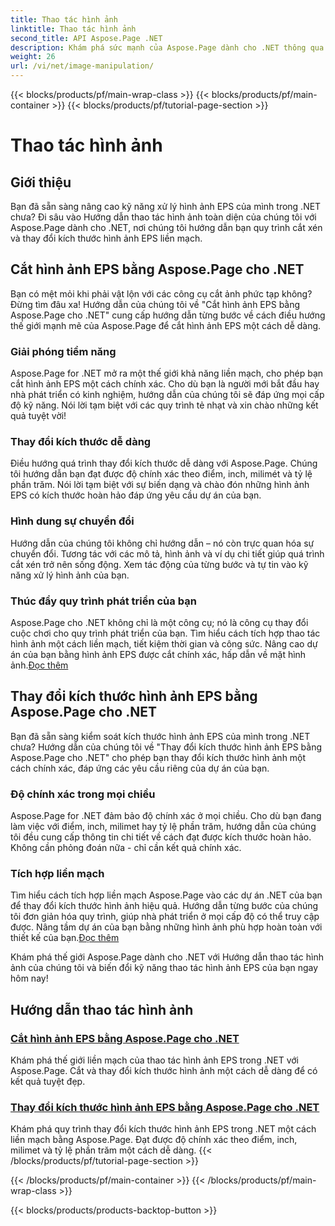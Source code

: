 ```yaml
---
title: Thao tác hình ảnh
linktitle: Thao tác hình ảnh
second_title: API Aspose.Page .NET
description: Khám phá sức mạnh của Aspose.Page dành cho .NET thông qua Hướng dẫn thao tác hình ảnh của chúng tôi. Dễ dàng cắt và thay đổi kích thước hình ảnh EPS để có kết quả chính xác và ấn tượng.
weight: 26
url: /vi/net/image-manipulation/
---
```


{{< blocks/products/pf/main-wrap-class >}}
{{< blocks/products/pf/main-container >}}
{{< blocks/products/pf/tutorial-page-section >}}

# Thao tác hình ảnh

## Giới thiệu

Bạn đã sẵn sàng nâng cao kỹ năng xử lý hình ảnh EPS của mình trong .NET chưa? Đi sâu vào Hướng dẫn thao tác hình ảnh toàn diện của chúng tôi với Aspose.Page dành cho .NET, nơi chúng tôi hướng dẫn bạn quy trình cắt xén và thay đổi kích thước hình ảnh EPS liền mạch.

## Cắt hình ảnh EPS bằng Aspose.Page cho .NET
Bạn có mệt mỏi khi phải vật lộn với các công cụ cắt ảnh phức tạp không? Đừng tìm đâu xa! Hướng dẫn của chúng tôi về "Cắt hình ảnh EPS bằng Aspose.Page cho .NET" cung cấp hướng dẫn từng bước về cách điều hướng thế giới mạnh mẽ của Aspose.Page để cắt hình ảnh EPS một cách dễ dàng.

### Giải phóng tiềm năng
Aspose.Page for .NET mở ra một thế giới khả năng liền mạch, cho phép bạn cắt hình ảnh EPS một cách chính xác. Cho dù bạn là người mới bắt đầu hay nhà phát triển có kinh nghiệm, hướng dẫn của chúng tôi sẽ đáp ứng mọi cấp độ kỹ năng. Nói lời tạm biệt với các quy trình tẻ nhạt và xin chào những kết quả tuyệt vời!

### Thay đổi kích thước dễ dàng
Điều hướng quá trình thay đổi kích thước dễ dàng với Aspose.Page. Chúng tôi hướng dẫn bạn đạt được độ chính xác theo điểm, inch, milimét và tỷ lệ phần trăm. Nói lời tạm biệt với sự biến dạng và chào đón những hình ảnh EPS có kích thước hoàn hảo đáp ứng yêu cầu dự án của bạn.

### Hình dung sự chuyển đổi
Hướng dẫn của chúng tôi không chỉ hướng dẫn – nó còn trực quan hóa sự chuyển đổi. Tương tác với các mô tả, hình ảnh và ví dụ chi tiết giúp quá trình cắt xén trở nên sống động. Xem tác động của từng bước và tự tin vào kỹ năng xử lý hình ảnh của bạn.

### Thúc đẩy quy trình phát triển của bạn
 Aspose.Page cho .NET không chỉ là một công cụ; nó là công cụ thay đổi cuộc chơi cho quy trình phát triển của bạn. Tìm hiểu cách tích hợp thao tác hình ảnh một cách liền mạch, tiết kiệm thời gian và công sức. Nâng cao dự án của bạn bằng hình ảnh EPS được cắt chính xác, hấp dẫn về mặt hình ảnh.[Đọc thêm](./crop-eps-images/)

## Thay đổi kích thước hình ảnh EPS bằng Aspose.Page cho .NET
Bạn đã sẵn sàng kiểm soát kích thước hình ảnh EPS của mình trong .NET chưa? Hướng dẫn của chúng tôi về "Thay đổi kích thước hình ảnh EPS bằng Aspose.Page cho .NET" cho phép bạn thay đổi kích thước hình ảnh một cách chính xác, đáp ứng các yêu cầu riêng của dự án của bạn.

### Độ chính xác trong mọi chiều
Aspose.Page for .NET đảm bảo độ chính xác ở mọi chiều. Cho dù bạn đang làm việc với điểm, inch, milimet hay tỷ lệ phần trăm, hướng dẫn của chúng tôi đều cung cấp thông tin chi tiết về cách đạt được kích thước hoàn hảo. Không cần phỏng đoán nữa - chỉ cần kết quả chính xác.

### Tích hợp liền mạch
 Tìm hiểu cách tích hợp liền mạch Aspose.Page vào các dự án .NET của bạn để thay đổi kích thước hình ảnh hiệu quả. Hướng dẫn từng bước của chúng tôi đơn giản hóa quy trình, giúp nhà phát triển ở mọi cấp độ có thể truy cập được. Nâng tầm dự án của bạn bằng những hình ảnh phù hợp hoàn toàn với thiết kế của bạn.[Đọc thêm](./resize-eps-images/)

Khám phá thế giới Aspose.Page dành cho .NET với Hướng dẫn thao tác hình ảnh của chúng tôi và biến đổi kỹ năng thao tác hình ảnh EPS của bạn ngay hôm nay!
## Hướng dẫn thao tác hình ảnh
### [Cắt hình ảnh EPS bằng Aspose.Page cho .NET](./crop-eps-images/)
Khám phá thế giới liền mạch của thao tác hình ảnh EPS trong .NET với Aspose.Page. Cắt và thay đổi kích thước hình ảnh một cách dễ dàng để có kết quả tuyệt đẹp.
### [Thay đổi kích thước hình ảnh EPS bằng Aspose.Page cho .NET](./resize-eps-images/)
Khám phá quy trình thay đổi kích thước hình ảnh EPS trong .NET một cách liền mạch bằng Aspose.Page. Đạt được độ chính xác theo điểm, inch, milimet và tỷ lệ phần trăm một cách dễ dàng.
{{< /blocks/products/pf/tutorial-page-section >}}

{{< /blocks/products/pf/main-container >}}
{{< /blocks/products/pf/main-wrap-class >}}

{{< blocks/products/products-backtop-button >}}
